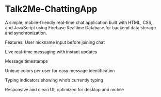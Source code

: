 # Talk2Me-ChattingApp
A simple, mobile-friendly real-time chat application built with HTML, CSS, and JavaScript using Firebase Realtime Database for backend data storage and synchronization.

Features:
User nickname input before joining chat

Live real-time messaging with instant updates

Message timestamps

Unique colors per user for easy message identification

Typing indicators showing who’s currently typing

Responsive and clean UI, optimized for desktop and mobile
